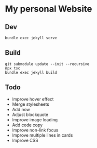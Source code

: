 # My personal Website

## Dev
```
bundle exec jekyll serve
```

## Build

```
git submodule update --init --recursive
npx tsc
bundle exec jekyll build
```

## Todo
- Improve hover effect
- Merge stylesheets
- Add now
- Adjust blockquote
- Improve image loading
- Add code copy
- Improve non-link focus
- Improve multiple lines in cards
- Improve CSS

